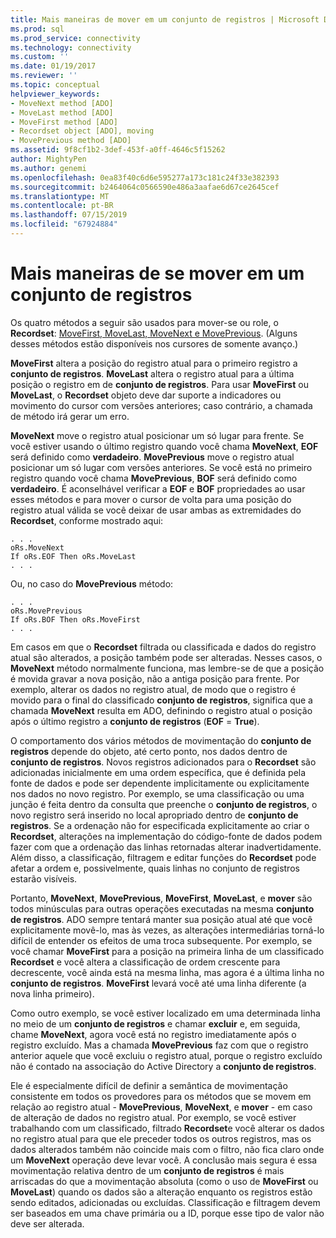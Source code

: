 ```yaml
---
title: Mais maneiras de mover em um conjunto de registros | Microsoft Docs
ms.prod: sql
ms.prod_service: connectivity
ms.technology: connectivity
ms.custom: ''
ms.date: 01/19/2017
ms.reviewer: ''
ms.topic: conceptual
helpviewer_keywords:
- MoveNext method [ADO]
- MoveLast method [ADO]
- MoveFirst method [ADO]
- Recordset object [ADO], moving
- MovePrevious method [ADO]
ms.assetid: 9f8cf1b2-3def-453f-a0ff-4646c5f15262
author: MightyPen
ms.author: genemi
ms.openlocfilehash: 0ea83f40c6d6e595277a173c181c24f33e382393
ms.sourcegitcommit: b2464064c0566590e486a3aafae6d67ce2645cef
ms.translationtype: MT
ms.contentlocale: pt-BR
ms.lasthandoff: 07/15/2019
ms.locfileid: "67924884"
---
```

# <a name="more-ways-to-move-in-a-recordset"></a>Mais maneiras de se mover em um conjunto de registros
Os quatro métodos a seguir são usados para mover-se ou role, o **Recordset**: [MoveFirst, MoveLast, MoveNext e MovePrevious](../../../ado/reference/ado-api/movefirst-movelast-movenext-and-moveprevious-methods-ado.md). (Alguns desses métodos estão disponíveis nos cursores de somente avanço.)  
  
 **MoveFirst** altera a posição do registro atual para o primeiro registro a **conjunto de registros**. **MoveLast** altera o registro atual para a última posição o registro em de **conjunto de registros**. Para usar **MoveFirst** ou **MoveLast**, o **Recordset** objeto deve dar suporte a indicadores ou movimento do cursor com versões anteriores; caso contrário, a chamada de método irá gerar um erro.  
  
 **MoveNext** move o registro atual posicionar um só lugar para frente. Se você estiver usando o último registro quando você chama **MoveNext**, **EOF** será definido como **verdadeiro**. **MovePrevious** move o registro atual posicionar um só lugar com versões anteriores. Se você está no primeiro registro quando você chama **MovePrevious**, **BOF** será definido como **verdadeiro**. É aconselhável verificar a **EOF** e **BOF** propriedades ao usar esses métodos e para mover o cursor de volta para uma posição do registro atual válida se você deixar de usar ambas as extremidades do **Recordset**, conforme mostrado aqui:  
  
```  
. . .  
oRs.MoveNext  
If oRs.EOF Then oRs.MoveLast  
. . .   
```  
  
 Ou, no caso do **MovePrevious** método:  
  
```  
. . .   
oRs.MovePrevious  
If oRs.BOF Then oRs.MoveFirst  
. . .  
```  
  
 Em casos em que o **Recordset** filtrada ou classificada e dados do registro atual são alterados, a posição também pode ser alteradas. Nesses casos, o **MoveNext** método normalmente funciona, mas lembre-se de que a posição é movida gravar a nova posição, não a antiga posição para frente. Por exemplo, alterar os dados no registro atual, de modo que o registro é movido para o final do classificado **conjunto de registros**, significa que a chamada **MoveNext** resulta em ADO, definindo o registro atual o posição após o último registro a **conjunto de registros** (**EOF** = **True**).  
  
 O comportamento dos vários métodos de movimentação do **conjunto de registros** depende do objeto, até certo ponto, nos dados dentro de **conjunto de registros**. Novos registros adicionados para o **Recordset** são adicionadas inicialmente em uma ordem específica, que é definida pela fonte de dados e pode ser dependente implicitamente ou explicitamente nos dados no novo registro. Por exemplo, se uma classificação ou uma junção é feita dentro da consulta que preenche o **conjunto de registros**, o novo registro será inserido no local apropriado dentro de **conjunto de registros**. Se a ordenação não for especificada explicitamente ao criar o **Recordset**, alterações na implementação do código-fonte de dados podem fazer com que a ordenação das linhas retornadas alterar inadvertidamente. Além disso, a classificação, filtragem e editar funções do **Recordset** pode afetar a ordem e, possivelmente, quais linhas no conjunto de registros estarão visíveis.  
  
 Portanto, **MoveNext**, **MovePrevious**, **MoveFirst**, **MoveLast**, e **mover** são todos minúsculas para outras operações executadas na mesma **conjunto de registros**. ADO sempre tentará manter sua posição atual até que você explicitamente movê-lo, mas às vezes, as alterações intermediárias torná-lo difícil de entender os efeitos de uma troca subsequente. Por exemplo, se você chamar **MoveFirst** para a posição na primeira linha de um classificado **Recordset** e você altera a classificação de ordem crescente para decrescente, você ainda está na mesma linha, mas agora é a última linha no **conjunto de registros**. **MoveFirst** levará você até uma linha diferente (a nova linha primeiro).  
  
 Como outro exemplo, se você estiver localizado em uma determinada linha no meio de um **conjunto de registros** e chamar **excluir** e, em seguida, chame **MoveNext**, agora você está no registro imediatamente após o registro excluído. Mas a chamada **MovePrevious** faz com que o registro anterior aquele que você excluiu o registro atual, porque o registro excluído não é contado na associação do Active Directory a **conjunto de registros**.  
  
 Ele é especialmente difícil de definir a semântica de movimentação consistente em todos os provedores para os métodos que se movem em relação ao registro atual - **MovePrevious**, **MoveNext**, e **mover** - em caso de alteração de dados no registro atual. Por exemplo, se você estiver trabalhando com um classificado, filtrado **Recordset**e você alterar os dados no registro atual para que ele preceder todos os outros registros, mas os dados alterados também não coincide mais com o filtro, não fica claro onde um **MoveNext** operação deve levar você. A conclusão mais segura é essa movimentação relativa dentro de um **conjunto de registros** é mais arriscadas do que a movimentação absoluta (como o uso de **MoveFirst** ou **MoveLast**) quando os dados são a alteração enquanto os registros estão sendo editados, adicionadas ou excluídas. Classificação e filtragem devem ser baseados em uma chave primária ou a ID, porque esse tipo de valor não deve ser alterada.
